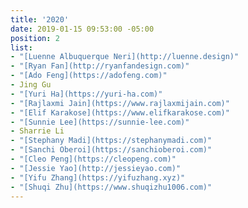```yaml
---
title: '2020'
date: 2019-01-15 09:53:00 -05:00
position: 2
list:
- "[Luenne Albuquerque Neri](http://luenne.design)"
- "[Ryan Fan](http://ryanfandesign.com)"
- "[Ado Feng](https://adofeng.com)"
- Jing Gu
- "[Yuri Ha](https://yuri-ha.com)"
- "[Rajlaxmi Jain](https://www.rajlaxmijain.com)"
- "[Elif Karakose](https://www.elifkarakose.com)"
- "[Sunnie Lee](https://sunnie-lee.com)"
- Sharrie Li
- "[Stephany Madi](https://stephanymadi.com)"
- "[Sanchi Oberoi](https://sanchioberoi.com)"
- "[Cleo Peng](https://cleopeng.com)"
- "[Jessie Yao](http://jessieyao.com)"
- "[Yifu Zhang](https://yifuzhang.xyz)"
- "[Shuqi Zhu](https://www.shuqizhu1006.com)"
---
```


